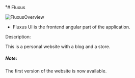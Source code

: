 ⁸# Fluxus

![FluxusOverview](https://github.com/faisalkhan91/Fluxus/assets/25315418/ea068c29-3c10-4cdc-873e-ec6224bb7478)

- Fluxus UI is the frontend angular part of the application.

Description:

This is a personal website with a blog and a store.

##### Note:
The first version of the website is now available.
